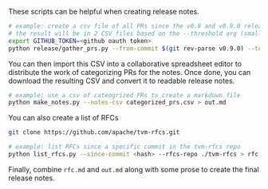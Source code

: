 <!--- Licensed to the Apache Software Foundation (ASF) under one -->
<!--- or more contributor license agreements.  See the NOTICE file -->
<!--- distributed with this work for additional information -->
<!--- regarding copyright ownership.  The ASF licenses this file -->
<!--- to you under the Apache License, Version 2.0 (the -->
<!--- "License"); you may not use this file except in compliance -->
<!--- with the License.  You may obtain a copy of the License at -->

<!---   http://www.apache.org/licenses/LICENSE-2.0 -->

<!--- Unless required by applicable law or agreed to in writing, -->
<!--- software distributed under the License is distributed on an -->
<!--- "AS IS" BASIS, WITHOUT WARRANTIES OR CONDITIONS OF ANY -->
<!--- KIND, either express or implied.  See the License for the -->
<!--- specific language governing permissions and limitations -->
<!--- under the License. -->

These scripts can be helpful when creating release notes.

```bash
# example: create a csv file of all PRs since the v0.8 and v0.9.0 releases
# the result will be in 2 CSV files based on the --threshold arg (small PRs vs large PRs)
export GITHUB_TOKEN=<github oauth token>
python release/gather_prs.py --from-commit $(git rev-parse v0.9.0) --to-commit $(git merge-base origin/main v0.8.0)
```

You can then import this CSV into a collaborative spreadsheet editor to distribute the work of categorizing PRs for the notes. Once done, you can download the resulting CSV and convert it to readable release notes.

```bash
# example: use a csv of cateogrized PRs to create a markdown file
python make_notes.py --notes-csv categorized_prs.csv > out.md
```

You can also create a list of RFCs

```bash
git clone https://github.com/apache/tvm-rfcs.git

# example: list RFCs since a specific commit in the tvm-rfcs repo
python list_rfcs.py --since-commit <hash> --rfcs-repo ./tvm-rfcs > rfc.md
```

Finally, combine `rfc.md` and `out.md` along with some prose to create the final release notes.
